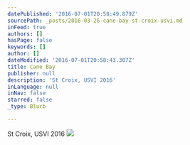 ```yaml
---
datePublished: '2016-07-01T20:58:49.879Z'
sourcePath: _posts/2016-03-26-cane-bay-st-croix-usvi.md
inFeed: true
authors: []
hasPage: false
keywords: []
author: []
dateModified: '2016-07-01T20:58:43.307Z'
title: Cane Bay
publisher: null
description: 'St Croix, USVI 2016'
inLanguage: null
inNav: false
starred: false
_type: Blurb

---
```

St Croix, USVI 2016
![](https://s3-us-west-2.amazonaws.com/the-grid-img/p/19cd7adcd51189ceda78f27ff969657cf0ccae8b.jpg)